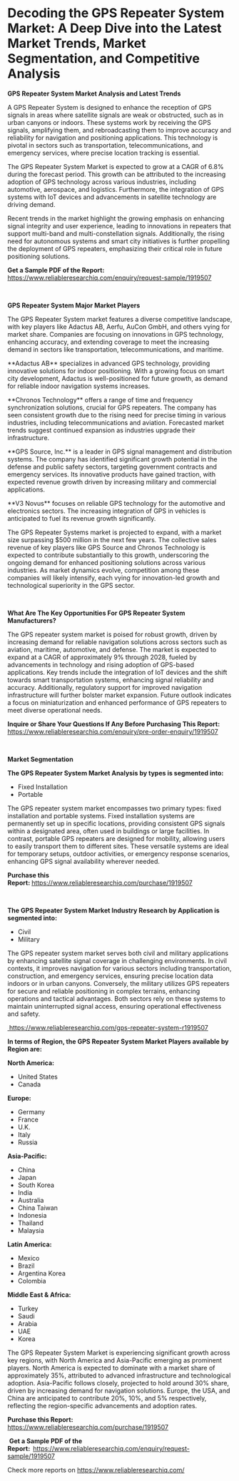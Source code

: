 <p><h1>Decoding the GPS Repeater System Market: A Deep Dive into the Latest Market Trends, Market Segmentation, and Competitive Analysis</h1></p><p><strong>GPS Repeater System Market Analysis and Latest Trends</strong></p>
<p><p>A GPS Repeater System is designed to enhance the reception of GPS signals in areas where satellite signals are weak or obstructed, such as in urban canyons or indoors. These systems work by receiving the GPS signals, amplifying them, and rebroadcasting them to improve accuracy and reliability for navigation and positioning applications. This technology is pivotal in sectors such as transportation, telecommunications, and emergency services, where precise location tracking is essential.</p><p>The GPS Repeater System Market is expected to grow at a CAGR of 6.8% during the forecast period. This growth can be attributed to the increasing adoption of GPS technology across various industries, including automotive, aerospace, and logistics. Furthermore, the integration of GPS systems with IoT devices and advancements in satellite technology are driving demand. </p><p>Recent trends in the market highlight the growing emphasis on enhancing signal integrity and user experience, leading to innovations in repeaters that support multi-band and multi-constellation signals. Additionally, the rising need for autonomous systems and smart city initiatives is further propelling the deployment of GPS repeaters, emphasizing their critical role in future positioning solutions.</p></p>
<p><strong>Get a Sample PDF of the Report:&nbsp;</strong> <a href="https://www.reliableresearchiq.com/enquiry/request-sample/1919507?utm_campaign=2926&utm_medium=2&utm_source=Github&utm_content=ia&utm_term=10042025&utm_id=gps-repeater-system">https://www.reliableresearchiq.com/enquiry/request-sample/1919507</a></p>
<p>&nbsp;</p>
<p><strong>GPS Repeater System Major Market Players</strong></p>
<p><p>The GPS Repeater System market features a diverse competitive landscape, with key players like Adactus AB, Aerfu, AuCon GmbH, and others vying for market share. Companies are focusing on innovations in GPS technology, enhancing accuracy, and extending coverage to meet the increasing demand in sectors like transportation, telecommunications, and maritime.</p><p>**Adactus AB** specializes in advanced GPS technology, providing innovative solutions for indoor positioning. With a growing focus on smart city development, Adactus is well-positioned for future growth, as demand for reliable indoor navigation systems increases.</p><p>**Chronos Technology** offers a range of time and frequency synchronization solutions, crucial for GPS repeaters. The company has seen consistent growth due to the rising need for precise timing in various industries, including telecommunications and aviation. Forecasted market trends suggest continued expansion as industries upgrade their infrastructure.</p><p>**GPS Source, Inc.** is a leader in GPS signal management and distribution systems. The company has identified significant growth potential in the defense and public safety sectors, targeting government contracts and emergency services. Its innovative products have gained traction, with expected revenue growth driven by increasing military and commercial applications.</p><p>**V3 Novus** focuses on reliable GPS technology for the automotive and electronics sectors. The increasing integration of GPS in vehicles is anticipated to fuel its revenue growth significantly.</p><p>The GPS Repeater Systems market is projected to expand, with a market size surpassing $500 million in the next few years. The collective sales revenue of key players like GPS Source and Chronos Technology is expected to contribute substantially to this growth, underscoring the ongoing demand for enhanced positioning solutions across various industries. As market dynamics evolve, competition among these companies will likely intensify, each vying for innovation-led growth and technological superiority in the GPS sector.</p></p>
<p>&nbsp;</p>
<p><strong>What Are The Key Opportunities For GPS Repeater System Manufacturers?</strong></p>
<p><p>The GPS repeater system market is poised for robust growth, driven by increasing demand for reliable navigation solutions across sectors such as aviation, maritime, automotive, and defense. The market is expected to expand at a CAGR of approximately 9% through 2028, fueled by advancements in technology and rising adoption of GPS-based applications. Key trends include the integration of IoT devices and the shift towards smart transportation systems, enhancing signal reliability and accuracy. Additionally, regulatory support for improved navigation infrastructure will further bolster market expansion. Future outlook indicates a focus on miniaturization and enhanced performance of GPS repeaters to meet diverse operational needs.</p></p>
<p><strong>Inquire or Share Your Questions If Any Before Purchasing This Report:</strong> <a href="https://www.reliableresearchiq.com/enquiry/pre-order-enquiry/1919507?utm_campaign=2926&utm_medium=2&utm_source=Github&utm_content=ia&utm_term=10042025&utm_id=gps-repeater-system">https://www.reliableresearchiq.com/enquiry/pre-order-enquiry/1919507</a></p>
<p>&nbsp;</p>
<p><strong>Market Segmentation</strong></p>
<p><strong>The GPS Repeater System Market Analysis by types is segmented into:</strong></p>
<p><ul><li>Fixed Installation</li><li>Portable</li></ul></p>
<p><p>The GPS repeater system market encompasses two primary types: fixed installation and portable systems. Fixed installation systems are permanently set up in specific locations, providing consistent GPS signals within a designated area, often used in buildings or large facilities. In contrast, portable GPS repeaters are designed for mobility, allowing users to easily transport them to different sites. These versatile systems are ideal for temporary setups, outdoor activities, or emergency response scenarios, enhancing GPS signal availability wherever needed.</p></p>
<p><strong>Purchase this Report:&nbsp;</strong><a href="https://www.reliableresearchiq.com/purchase/1919507?utm_campaign=2926&utm_medium=2&utm_source=Github&utm_content=ia&utm_term=10042025&utm_id=gps-repeater-system">https://www.reliableresearchiq.com/purchase/1919507</a></p>
<p>&nbsp;</p>
<p><strong>The GPS Repeater System Market Industry Research by Application is segmented into:</strong></p>
<p><ul><li>Civil</li><li>Military</li></ul></p>
<p><p>The GPS repeater system market serves both civil and military applications by enhancing satellite signal coverage in challenging environments. In civil contexts, it improves navigation for various sectors including transportation, construction, and emergency services, ensuring precise location data indoors or in urban canyons. Conversely, the military utilizes GPS repeaters for secure and reliable positioning in complex terrains, enhancing operations and tactical advantages. Both sectors rely on these systems to maintain uninterrupted signal access, ensuring operational effectiveness and safety.</p></p>
<p><a href="https://www.reliableresearchiq.com/gps-repeater-system-r1919507?utm_campaign=2926&utm_medium=2&utm_source=Github&utm_content=ia&utm_term=10042025&utm_id=gps-repeater-system">&nbsp;https://www.reliableresearchiq.com/gps-repeater-system-r1919507</a></p>
<p><strong>In terms of Region, the GPS Repeater System Market Players available by Region are:</strong></p>
<p>
    <p> <strong> North America: </strong>
        <ul>
            <li>United States</li>
            <li>Canada</li>
        </ul>
        </p> 
    <p> <strong> Europe: </strong>
        <ul>
            <li>Germany</li>
            <li>France</li>
            <li>U.K.</li>
            <li>Italy</li>
            <li>Russia</li>
        </ul>
        </p> 
    <p> <strong> Asia-Pacific: </strong>
        <ul>
            <li>China</li>
            <li>Japan</li>
            <li>South Korea</li>
            <li>India</li>
            <li>Australia</li>
            <li>China Taiwan</li>
            <li>Indonesia</li>
            <li>Thailand</li>
            <li>Malaysia</li>
        </ul>
        </p> 
    <p> <strong> Latin America: </strong>
        <ul>
            <li>Mexico</li>
            <li>Brazil</li>
            <li>Argentina Korea</li>
            <li>Colombia</li>
        </ul>
        </p> 
    <p> <strong> Middle East & Africa: </strong>
        <ul>
            <li>Turkey</li>
            <li>Saudi</li>
            <li>Arabia</li>
            <li>UAE</li>
            <li>Korea</li>
        </ul>
    </p>
    </p>
<p><p>The GPS Repeater System Market is experiencing significant growth across key regions, with North America and Asia-Pacific emerging as prominent players. North America is expected to dominate with a market share of approximately 35%, attributed to advanced infrastructure and technological adoption. Asia-Pacific follows closely, projected to hold around 30% share, driven by increasing demand for navigation solutions. Europe, the USA, and China are anticipated to contribute 20%, 10%, and 5% respectively, reflecting the region-specific advancements and adoption rates.</p></p>
<p><strong>Purchase this Report: </strong><a href="https://www.reliableresearchiq.com/purchase/1919507?utm_campaign=2926&utm_medium=2&utm_source=Github&utm_content=ia&utm_term=10042025&utm_id=gps-repeater-system">https://www.reliableresearchiq.com/purchase/1919507</a></p>
<p>&nbsp;<strong>Get a Sample PDF of the Report:&nbsp;&nbsp;</strong><a href="https://www.reliableresearchiq.com/enquiry/request-sample/1919507?utm_campaign=2926&utm_medium=2&utm_source=Github&utm_content=ia&utm_term=10042025&utm_id=gps-repeater-system">https://www.reliableresearchiq.com/enquiry/request-sample/1919507</a></p>
<p><strong></strong></p>
<p>Check more reports on <a href="https://www.reliableresearchiq.com/?utm_campaign=2926&utm_medium=2&utm_source=Github&utm_content=ia&utm_term=10042025&utm_id=gps-repeater-system">https://www.reliableresearchiq.com/</a></p>